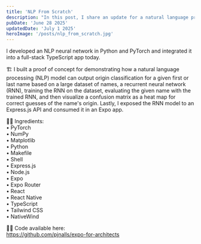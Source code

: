 ```yaml
---
title: 'NLP From Scratch'
description: "In this post, I share an update for a natural language processing (NLP) model that I built from scratch."
pubDate: 'June 28 2025'
updatedDate: 'July 1 2025'
heroImage: '/posts/nlp_from_scratch.jpg'
---
```


I developed an NLP neural network in Python and PyTorch and integrated it into a full-stack TypeScript app today.


🏗️ I built a proof of concept for demonstrating how a natural language processing (NLP) model can output origin classification for a given first or last name based on a large dataset of names, a recurrent neural network (RNN), training the RNN on the dataset, evaluating the given name with the trained RNN, and then visualize a confusion matrix as a heat map for correct guesses of the name's origin. Lastly, I exposed the RNN model to an Express.js API and consumed it in an Expo app.

🧑‍🍳 Ingredients:<br/>
• PyTorch<br/>
• NumPy<br/>
• Matplotlib<br/>
• Python<br/>
• Makefile<br/>
• Shell<br/>
• Express.js<br/>
• Node.js<br/>
• Expo<br/>
• Expo Router<br/>
• React<br/>
• React Native<br/>
• TypeScript<br/>
• Tailwind CSS<br/>
• NativeWind

🧑‍💻 Code available here:<br/>https://github.com/pjnalls/expo-for-architects

